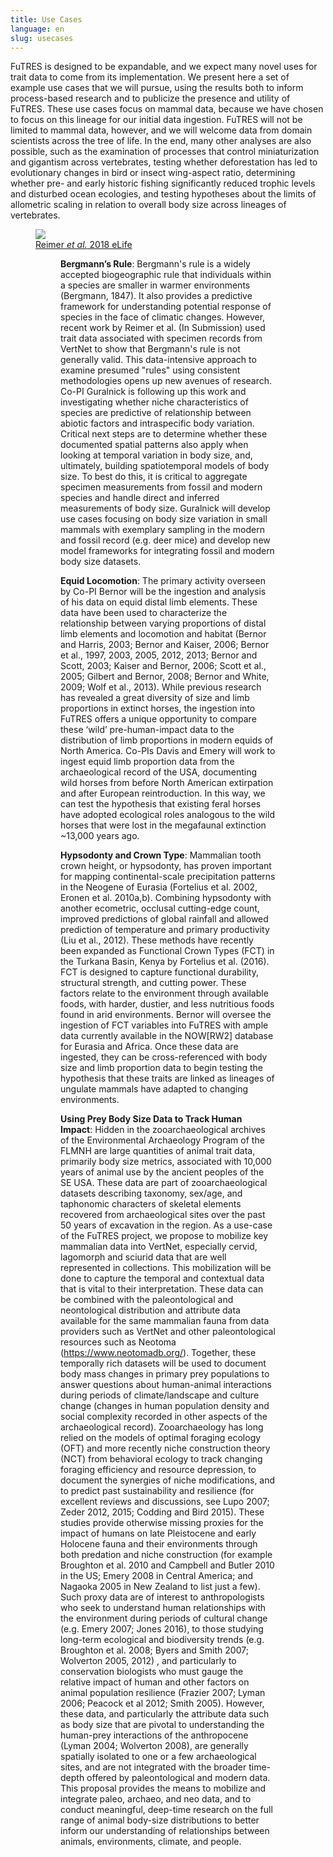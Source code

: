 ```yaml
---
title: Use Cases
language: en
slug: usecases 
---
```


FuTRES is designed to be expandable, and we expect many novel uses for trait data to come from its implementation. We present here a set of example use cases that we will pursue, using the results both to inform process-based research and to publicize the presence and utility of FuTRES. These use cases focus on mammal data, because we have chosen to focus on this lineage for our initial data ingestion. FuTRES will not be limited to mammal data, however, and we will welcome data from domain scientists across the tree of life. In the end, many other analyses are also possible, such as the examination of processes that control miniaturization and gigantism across vertebrates, testing whether deforestation has led to evolutionary changes in bird or insect wing-aspect ratio, determining whether pre- and early historic fishing significantly reduced trophic levels and disturbed ocean ecologies, and testing hypotheses about the limits of allometric scaling in relation to overall body size across lineages of vertebrates.

<p><figure><img src="/media/guralnick_fig.png"><figcaption><a href="https://elifesciences.org/articles/27166">Reimer <i>et al.</i> 2018 eLife</a></figcaption><figure>
<b>Bergmann’s Rule</b>: Bergmann's rule is a widely accepted biogeographic rule that individuals within a species are smaller in warmer environments (Bergmann, 1847).  It also provides a predictive framework for understanding potential response of species in the face of climatic changes. However, recent work by Reimer et al. (In Submission) used trait data associated with specimen records from VertNet to show that Bergmann's rule is not generally valid.  This data-intensive approach to examine presumed "rules" using consistent methodologies opens up new avenues of research. Co-PI Guralnick is following up this work and investigating whether niche characteristics of species are predictive of relationship between abiotic factors and intraspecific body variation.  Critical next steps are to determine whether these documented spatial patterns also apply when looking at temporal variation in body size, and, ultimately, building spatiotemporal models of body size.  To best do this, it is critical to aggregate specimen measurements from fossil and modern species and handle direct and inferred measurements of body size. Guralnick will develop use cases focusing on body size variation in small mammals with exemplary sampling in the modern and fossil record (e.g. deer mice) and develop new model frameworks for integrating fossil and modern body size datasets.

<b>Equid Locomotion</b>: The primary activity overseen by Co-PI Bernor will be the ingestion and analysis of his data on equid distal limb elements. These data have been used to characterize the relationship between varying proportions of distal limb elements and locomotion and habitat (Bernor and Harris, 2003; Bernor and Kaiser, 2006; Bernor et al., 1997, 2003, 2005, 2012, 2013; Bernor and Scott, 2003; Kaiser and Bernor, 2006; Scott et al., 2005; Gilbert and Bernor, 2008; Bernor and White, 2009; Wolf et al., 2013). While previous research has revealed a great diversity of size and limb proportions in extinct horses, the ingestion into FuTRES offers a unique opportunity to compare these ‘wild’ pre-human-impact data to the distribution of limb proportions in modern equids of North America. Co-PIs Davis and Emery will work to ingest equid limb proportion data from the archaeological record of the USA, documenting wild horses from before North American extirpation and after European reintroduction. In this way, we can test the hypothesis that existing feral horses have adopted ecological roles analogous to the wild horses that were lost in the megafaunal extinction ~13,000 years ago.

<b>Hypsodonty and Crown Type</b>: Mammalian tooth crown height, or hypsodonty, has proven important for mapping continental-scale precipitation patterns in the Neogene of Eurasia (Fortelius et al. 2002, Eronen et al. 2010a,b). Combining hypsodonty with another ecometric, occlusal cutting-edge count, improved predictions of global rainfall and allowed prediction of temperature and primary productivity (Liu et al., 2012). These methods have recently been expanded as Functional Crown Types (FCT) in the Turkana Basin, Kenya by Fortelius et al. (2016). FCT is designed to capture functional durability, structural strength, and cutting power. These factors relate to the environment through available foods, with harder, dustier, and less nutritious foods found in arid environments. Bernor will oversee the ingestion of FCT variables into FuTRES with ample data currently available in the NOW[RW2]  database for Eurasia and Africa. Once these data are ingested, they can be cross-referenced with body size and limb proportion data to begin testing the hypothesis that these traits are linked as lineages of ungulate mammals have adapted to changing environments.

<b>Using Prey Body Size Data to Track Human Impact</b>:  Hidden in the zooarchaeological archives of the Environmental Archaeology Program of the FLMNH are large quantities of animal trait data, primarily body size metrics, associated with 10,000 years of animal use by the ancient peoples of the SE USA. These data are part of zooarchaeological datasets describing taxonomy, sex/age, and taphonomic characters of skeletal elements recovered from archaeological sites over the past 50 years of excavation in the region. As a use-case of the FuTRES project, we propose to mobilize key mammalian data into VertNet, especially cervid, lagomorph and sciurid data that are well represented in collections.  This mobilization will be done to capture the temporal and contextual data that is vital to their interpretation.  These data can be combined with the paleontological and neontological distribution and attribute data available for the same mammalian fauna from data providers such as VertNet and other paleontological resources such as Neotoma (https://www.neotomadb.org/). Together, these temporally rich datasets will be used to document body mass changes in primary prey populations to answer questions about human-animal interactions during periods of climate/landscape and culture change (changes in human population density and social complexity recorded in other aspects of the archaeological record). Zooarchaeology has long relied on the models of optimal foraging ecology (OFT) and more recently niche construction theory (NCT) from behavioral ecology to track changing foraging efficiency and resource depression, to document the synergies of niche modifications, and to predict past sustainability and resilience (for excellent reviews and discussions, see Lupo 2007; Zeder 2012, 2015; Codding and Bird 2015). These studies provide otherwise missing proxies for the impact of humans on late Pleistocene and early Holocene fauna and their environments through both predation and niche construction (for example Broughton et al. 2010 and Campbell and Butler 2010 in the US; Emery 2008 in Central America; and Nagaoka 2005 in New Zealand to list just a few). Such proxy data are of interest to anthropologists who seek to understand human relationships with the environment during periods of cultural change (e.g. Emery 2007; Jones 2016), to those studying long-term ecological and biodiversity trends (e.g. Broughton et al. 2008; Byers and Smith 2007; Wolverton 2005, 2012) , and particularly to conservation biologists who must gauge the relative impact of human and other factors on animal population resilience (Frazier 2007; Lyman 2006; Peacock et al 2012; Smith 2005). However, these data, and particularly the attribute data such as body size that are pivotal to understanding the human-prey interactions of the anthropocene (Lyman 2004; Wolverton 2008), are generally spatially isolated to one or a few archaeological sites, and are not integrated with the broader time-depth offered by paleontological and modern data. This proposal provides the means to mobilize and integrate paleo, archaeo, and neo data, and to conduct meaningful, deep-time research on the full range of animal body-size distributions to better inform our understanding of relationships between animals, environments, climate, and people.
